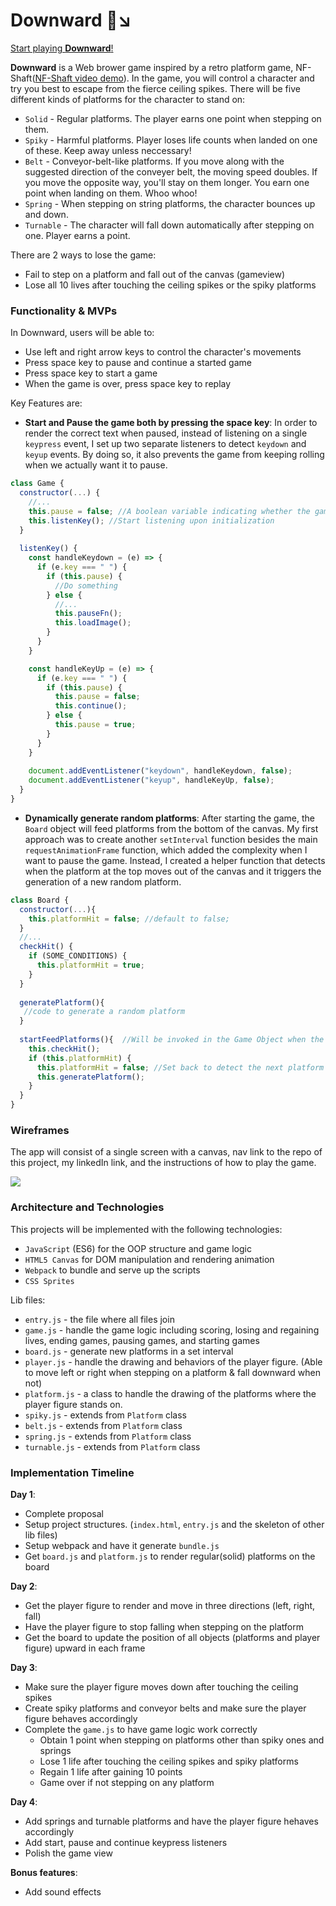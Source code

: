 # Downward :running::arrow_lower_right:

[Start playing **Downward**!](https://amyamyx.github.io/Downward/)

**Downward** is a Web brower game inspired by a retro platform game, NF-Shaft([NF-Shaft video demo](https://youtu.be/kR5l14rhfjo)). In the game, you will control a character and try you best to escape from the fierce ceiling spikes. There will be five different kinds of platforms for the character to stand on:

 * `Solid` - Regular platforms. The player earns one point when stepping on them.
 * `Spiky` - Harmful platforms. Player loses life counts when landed on one of these. Keep away unless neccessary!
 * `Belt` - Conveyor-belt-like platforms. If you move along with the suggested direction of the conveyer belt, the moving speed doubles. If you move the opposite way, you'll stay on them longer. You earn one point when landing on them. Whoo whoo!
 * `Spring` - When stepping on string platforms, the character bounces up and down.
 * `Turnable` - The character will fall down automatically after stepping on one. Player earns a point.

There are 2 ways to lose the game:
 * Fail to step on a platform and fall out of the canvas (gameview)
 * Lose all 10 lives after touching the ceiling spikes or the spiky platforms
 
### Functionality & MVPs

In Downward, users will be able to:
* Use left and right arrow keys to control the character's movements
* Press space key to pause and continue a started game
* Press space key to start a game
* When the game is over, press space key to replay

Key Features are: 
* **Start and Pause the game both by pressing the space key**: In order to render the correct text when paused, instead of listening on a single `keypress` event, I set up two separate listeners to detect `keydown` and `keyup` events. By doing so, it also prevents the game from keeping rolling when we actually want it to pause.
```JavaScript
class Game {
  constructor(...) {
    //...
    this.pause = false; //A boolean variable indicating whether the game is halted or not
    this.listenKey(); //Start listening upon initialization
  }
  
  listenKey() {
    const handleKeydown = (e) => {
      if (e.key === " ") {
        if (this.pause) {
          //Do something
        } else {
          //...
          this.pauseFn();
          this.loadImage();
        }
      }
    }

    const handleKeyUp = (e) => {
      if (e.key === " ") {
        if (this.pause) {
          this.pause = false;
          this.continue();
        } else {
          this.pause = true;
        }
      }
    }
    
    document.addEventListener("keydown", handleKeydown, false);
    document.addEventListener("keyup", handleKeyUp, false);
  }
}
```

* **Dynamically generate random platforms**: After starting the game, the `Board` object will feed platforms from the bottom of the canvas. My first approach was to create another `setInterval` function besides the main `requestAnimationFrame` function, which added the complexity when I want to pause the game. Instead, I created a helper function that detects when the platform at the top moves out of the canvas and it triggers the generation of a new random platform.
```JavaScript
class Board {
  constructor(...){
    this.platformHit = false; //default to false;
  }
  //...
  checkHit() {
    if (SOME_CONDITIONS) {
      this.platformHit = true;
    }
  }
  
  generatePlatform(){
   //code to generate a random platform
  }
  
  startFeedPlatforms(){  //Will be invoked in the Game Object when the requestAnimationFrame is being called
    this.checkHit();
    if (this.platformHit) {
      this.platformHit = false; //Set back to detect the next platform
      this.generatePlatform();
    }
  }
}
```


### Wireframes

The app will consist of a single screen with a canvas, nav link to the repo of this project, my linkedIn link, and the instructions of how to play the game.

![](https://image.ibb.co/f5JA2y/wireframe_JS.png)

### Architecture and Technologies

This projects will be implemented with the following technologies:
* `JavaScript` (ES6) for the OOP structure and game logic
* `HTML5 Canvas` for DOM manipulation and rendering animation
* `Webpack` to bundle and serve up the scripts
* `CSS Sprites`

Lib files: 
* `entry.js` - the file where all files join
* `game.js` - handle the game logic including scoring, losing and regaining lives, ending games, pausing games, and starting games
* `board.js` - generate new platforms in a set interval
* `player.js` - handle the drawing and behaviors of the player figure. (Able to move left or right when stepping on a platform & fall downward when not)
* `platform.js` - a class to handle the drawing of the platforms where the player figure stands on.
* `spiky.js` - extends from `Platform` class
* `belt.js` - extends from `Platform` class
* `spring.js` - extends from `Platform` class
* `turnable.js` - extends from `Platform` class

### Implementation Timeline

**Day 1**: 

* Complete proposal
* Setup project structures. (`index.html`, `entry.js` and the skeleton of other lib files)
* Setup webpack and have it generate `bundle.js`
* Get `board.js` and `platform.js` to render regular(solid) platforms on the board

**Day 2**:

* Get the player figure to render and move in three directions (left, right, fall)
* Have the player figure to stop falling when stepping on the platform
* Get the board to update the position of all objects (platforms and player figure) upward in each frame

**Day 3**:

* Make sure the player figure moves down after touching the ceiling spikes
* Create spiky platforms and conveyor belts and make sure the player figure behaves accordingly
* Complete the `game.js` to have game logic work correctly
   * Obtain 1 point when stepping on platforms other than spiky ones and springs
   * Lose 1 life after touching the ceiling spikes and spiky platforms
   * Regain 1 life after gaining 10 points
   * Game over if not stepping on any platform

**Day 4**:

* Add springs and turnable platforms and have the player figure hehaves accordingly
* Add start, pause and continue keypress listeners
* Polish the game view

**Bonus features**:

* Add sound effects
